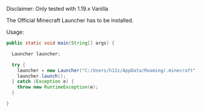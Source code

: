 Disclaimer: Only tested with 1.19.x Vanilla

The Official Minecraft Launcher has to be installed.

Usage:
```java
public static void main(String[] args) {

  Launcher launcher;

  try {
    launcher = new Launcher("C:/Users/h12z/AppData/Roaming/.minecraft", versionID, username, uuid, accessToken);
    launcher.launch();
  } catch (Exception e) {
    throw new RuntimeException(e);
  }

}
```
